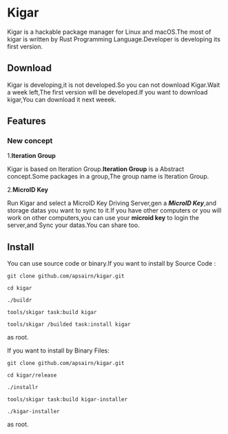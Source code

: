 # Kigar

Kigar is a hackable package manager for Linux and macOS.The most of kigar is written by Rust Programming Language.Developer is developing its first version.

## Download

Kigar is developing,it is not developed.So you can not download Kigar.Wait a week left,The first version will be developed.If you want to download kigar,You can download it next weeek.

## Features

### New concept

1.**Iteration Group**

Kigar is based on Iteration Group.**Iteration Group** is a Abstract concept.Some packages in a group,The group name is Iteration Group.

2.**MicroID Key**

Run Kigar and select a MicroID Key Driving Server,gen a ***MicroID Key***,and storage datas you want to sync to it.If you have other computers or you will work on other computers,you can use your **microid key** to login the server,and Sync your datas.You can share too.

## Install

You can use source code or binary.If you want to install by Source Code :

`git clone github.com/apsairn/kigar.git`

 `cd kigar`
 
 `./buildr`
 
 `tools/skigar task:build kigar`
 
 `tools/skigar /builded task:install kigar`
 
 as root.
 
 If you want to install by Binary Files:
 
 `git clone github.com/apsairn/kigar.git`
  
  `cd kigar/release`
  
  `./installr`
  
  `tools/skigar task:build kigar-installer`
  
  `./kigar-installer`
  
  as root.
